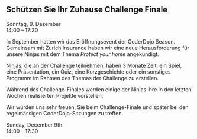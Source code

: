 ## Schützen Sie Ihr Zuhause Challenge Finale

Sonntag, 9. Dezember  
14:00 – 17:30

In September hatten wir das Eröffnungsevent der CoderDojo Season. Gemeinsam mit Zurich Insurance haben wir eine neue Herausforderung für unsere Ninjas mit dem Thema _Protect your home_ angekündigt.

Ninjas, die an der Challenge teilnehmen, haben 3 Monate Zeit, ein Spiel, eine Präsentation, ein Quiz, eine Kurzgeschichte oder ein sonstiges Programm im Rahmen des Themas der Challenge zu erstellen.

Während des Challenge-Finales werden einige der Ninjas ihre in den letzten Wochen realisierten Projekte vorstellen. 

Wir würden uns sehr freuen, Sie beim Challenge-Finale und später bei den regelmässigen CoderDojo-Sitzungen zu treffen.

Sunday, December 9th  
14:00 – 17:30
